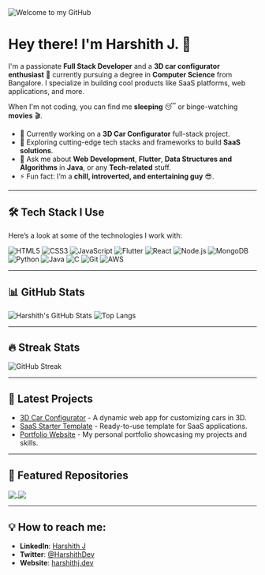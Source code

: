<!-- Banner image (You can design one using Canva, Figma, or other tools) -->
<img src="https://user-images.githubusercontent.com/your-banner.png" alt="Welcome to my GitHub" />

# Hey there! I'm Harshith J. 👋 

I'm a passionate **Full Stack Developer** and a **3D car configurator enthusiast** 🚗 currently pursuing a degree in **Computer Science** from Bangalore. I specialize in building cool products like SaaS platforms, web applications, and more.

When I'm not coding, you can find me **sleeping** 😴 or binge-watching **movies** 🎬.

- 🔭 Currently working on a **3D Car Configurator** full-stack project.
- 🌱 Exploring cutting-edge tech stacks and frameworks to build **SaaS solutions**.
- 💬 Ask me about **Web Development**, **Flutter**, **Data Structures and Algorithms** in **Java**, or any **Tech-related** stuff.
- ⚡ Fun fact: I’m a **chill, introverted, and entertaining guy** 😎.

---

## 🛠️ Tech Stack I Use

Here’s a look at some of the technologies I work with:

![HTML5](https://img.shields.io/badge/HTML5-E34F26?style=for-the-badge&logo=html5&logoColor=white)
![CSS3](https://img.shields.io/badge/CSS3-1572B6?style=for-the-badge&logo=css3&logoColor=white)
![JavaScript](https://img.shields.io/badge/JavaScript-F7DF1E?style=for-the-badge&logo=javascript&logoColor=black)
![Flutter](https://img.shields.io/badge/Flutter-02569B?style=for-the-badge&logo=flutter&logoColor=white)
![React](https://img.shields.io/badge/React-61DAFB?style=for-the-badge&logo=react&logoColor=black)
![Node.js](https://img.shields.io/badge/Node.js-339933?style=for-the-badge&logo=nodedotjs&logoColor=white)
![MongoDB](https://img.shields.io/badge/MongoDB-4EA94B?style=for-the-badge&logo=mongodb&logoColor=white)
![Python](https://img.shields.io/badge/Python-FFD43B?style=for-the-badge&logo=python&logoColor=blue)
![Java](https://img.shields.io/badge/Java-007396?style=for-the-badge&logo=java&logoColor=white)
![C](https://img.shields.io/badge/C-A8B9CC?style=for-the-badge&logo=c&logoColor=white)
![Git](https://img.shields.io/badge/Git-F05032?style=for-the-badge&logo=git&logoColor=white)
![AWS](https://img.shields.io/badge/AWS-232F3E?style=for-the-badge&logo=amazon-aws&logoColor=white)

---

## 📊 GitHub Stats

![Harshith's GitHub Stats](https://github-readme-stats.vercel.app/api?username=HarshithJ&show_icons=true&theme=radical)
![Top Langs](https://github-readme-stats.vercel.app/api/top-langs/?username=HarshithJ&layout=compact&theme=radical)

---

## 🔥 Streak Stats

![GitHub Streak](https://github-readme-streak-stats.herokuapp.com/?user=HarshithJ&theme=radical)

---

## 🚀 Latest Projects

- [3D Car Configurator](https://github.com/HarshithJ/3D-car-configurator) - A dynamic web app for customizing cars in 3D.
- [SaaS Starter Template](https://github.com/HarshithJ/SaaS-starter-template) - Ready-to-use template for SaaS applications.
- [Portfolio Website](https://harshithj.dev) - My personal portfolio showcasing my projects and skills.

---

## 🌟 Featured Repositories

<a href="https://github.com/HarshithJ/Project1">
  <img align="center" src="https://github-readme-stats.vercel.app/api/pin/?username=HarshithJ&repo=Project1&theme=radical" />
</a>
<a href="https://github.com/HarshithJ/Project2">
  <img align="center" src="https://github-readme-stats.vercel.app/api/pin/?username=HarshithJ&repo=Project2&theme=radical" />
</a>

---

## 💡 How to reach me:

- **LinkedIn**: [Harshith J](https://www.linkedin.com/in/harshithj)
- **Twitter**: [@HarshithDev](https://twitter.com/HarshithDev)
- **Website**: [harshithj.dev](https://harshithj.dev)
